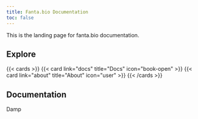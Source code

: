 ```yaml
---
title: Fanta.bio Documentation
toc: false
---
```


This is the landing page for fanta.bio documentation.

## Explore

{{< cards >}}
  {{< card link="docs" title="Docs" icon="book-open" >}}
  {{< card link="about" title="About" icon="user" >}}
{{< /cards >}}

## Documentation

Damp
